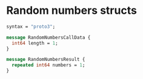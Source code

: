 # Random numbers structs

```protobuf
syntax = "proto3";

message RandomNumbersCallData {
  int64 length = 1;
}

message RandomNumbersResult {
  repeated int64 numbers = 1;
}
```